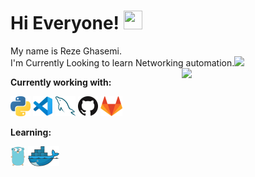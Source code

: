 
# Hi Everyone! <img src="https://raw.githubusercontent.com/MartinHeinz/MartinHeinz/master/wave.gif" width="30px" height="30px" />

<p>My name is Reze Ghasemi.</br>I'm Currently Looking to learn Networking automation.<img src="https://media.giphy.com/media/WUlplcMpOCEmTGBtBW/giphy.gif" width="30"><img align="right" src="https://media.giphy.com/media/xUPGcEK2HNHtN62jEk/giphy.gif" width="230"></p>

**Currently working with:**

<a href="https://www.python.org/" title="Python"><img src="icons/python.png" /></a>
<a href="https://code.visualstudio.com/" title="Visual Studio Code"><img src="icons/vscode.png" /></a>
<a href="https://www.mysql.com/" title="MySQL"><img src="icons/mysql.png" /></a>
<a href="https://github.com/" title="GitHub"><img src="icons/github.png" /></a>
<a href="https://gitlab.com/" title="GitLab"><img src="icons/gitlab.png" /></a>


**Learning:**

<a href="https://golang.org/" title="Golang"><img src="icons/golang.png" /></a>
<a href="https://www.docker.com/" title="Docker"><img src="icons/docker.png" /></a>
<!-- <a href="https://www.ansible.com/" title="Ansible"><img src="icons/ansible.png" /></a> -->
<!-- <a href="https://www.terraform.io/" title="Terraform"><img src="icons/terraform.png" /></a> -->


